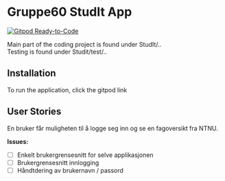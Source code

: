 # Gruppe60 StudIt App

[![Gitpod Ready-to-Code](https://img.shields.io/badge/Gitpod-Ready--to--Code-blue?logo=gitpod)](https://gitpod.idi.ntnu.no/#https://gitlab.stud.idi.ntnu.no/it1901/groups-2020/gr2060/gr2060)

Main part of the coding project is found under StudIt/..  
Testing is found under Studit/test/..

## Installation

To run the application, click the gitpod link

## User Stories

En bruker får muligheten til å logge seg inn og se en fagoversikt fra NTNU. 

**Issues:**
* [ ] Enkelt brukergrensesnitt for selve applikasjonen
* [ ] Brukergrensesnitt innlogging
* [ ] Håndtdering av brukernavn / passord
